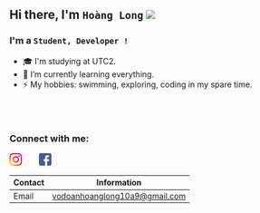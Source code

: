 ## Hi there, I'm `Hoàng Long`  <img src="https://media.giphy.com/media/hvRJCLFzcasrR4ia7z/giphy.gif" width="25px">



### I'm a `Student, Developer !` 
- 🎓 I'm studying at UTC2.
- 🌱 I’m currently learning everything.
- ⚡ My hobbies: swimming, exploring, coding in my spare time.
<br />
<img src="https://github-readme-stats.vercel.app/api?username=vodoanhoanglong&show_icons=true&theme=gotham" alt="" /> 
<img src="https://github-readme-stats.vercel.app/api/top-langs/?username=vodoanhoanglong&show_icons=true&theme=gotham" alt="" />
<br />
  
### Connect with me:
[<img align="left" alt="vodoanhoanglong | Instagram" width="22px" src="./icon/instagram.png" />][instagram]
[<img align="lef" style="margin-left: 30px" alt="vodoanhoanglong | Facebook" width="22px" src="./icon/facebook.png" />][facebook]

[instagram]: https://www.instagram.com/vdhglg/
[facebook]: http://www.facebook.com/hoanglong.vodoan/

| Contact | Information |
|---------|-------------|
| Email   | vodoanhoanglong10a9@gmail.com|
